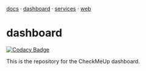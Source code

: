 [docs](https://github.com/checkmeup/docs) &middot;
[dashboard](https://github.com/checkmeup/dashboard) &middot;
[services](https://github.com/checkmeup/services) &middot;
[web](https://github.com/checkmeup/web)

# dashboard

[![Codacy Badge](https://app.codacy.com/project/badge/Grade/39aaffdccc2f43fda0bf934d151c208a)](https://app.codacy.com/gh/checkmeup/dashboard/dashboard?utm_source=gh&utm_medium=referral&utm_content=&utm_campaign=Badge_grade)

This is the repository for the CheckMeUp dashboard.
